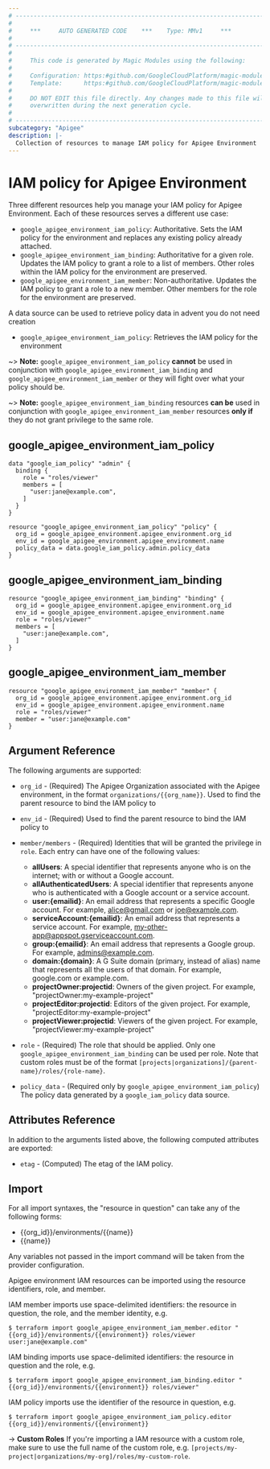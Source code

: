 ```yaml
---
# ----------------------------------------------------------------------------
#
#     ***     AUTO GENERATED CODE    ***    Type: MMv1     ***
#
# ----------------------------------------------------------------------------
#
#     This code is generated by Magic Modules using the following:
#
#     Configuration: https:#github.com/GoogleCloudPlatform/magic-modules/tree/main/mmv1/products/apigee/Environment.yaml
#     Template:      https:#github.com/GoogleCloudPlatform/magic-modules/tree/main/mmv1/templates/terraform/resource_iam.html.markdown.tmpl
#
#     DO NOT EDIT this file directly. Any changes made to this file will be
#     overwritten during the next generation cycle.
#
# ----------------------------------------------------------------------------
subcategory: "Apigee"
description: |-
  Collection of resources to manage IAM policy for Apigee Environment
---
```


# IAM policy for Apigee Environment

Three different resources help you manage your IAM policy for Apigee Environment. Each of these resources serves a different use case:

* `google_apigee_environment_iam_policy`: Authoritative. Sets the IAM policy for the environment and replaces any existing policy already attached.
* `google_apigee_environment_iam_binding`: Authoritative for a given role. Updates the IAM policy to grant a role to a list of members. Other roles within the IAM policy for the environment are preserved.
* `google_apigee_environment_iam_member`: Non-authoritative. Updates the IAM policy to grant a role to a new member. Other members for the role for the environment are preserved.

A data source can be used to retrieve policy data in advent you do not need creation

* `google_apigee_environment_iam_policy`: Retrieves the IAM policy for the environment

~> **Note:** `google_apigee_environment_iam_policy` **cannot** be used in conjunction with `google_apigee_environment_iam_binding` and `google_apigee_environment_iam_member` or they will fight over what your policy should be.

~> **Note:** `google_apigee_environment_iam_binding` resources **can be** used in conjunction with `google_apigee_environment_iam_member` resources **only if** they do not grant privilege to the same role.



## google_apigee_environment_iam_policy

```hcl
data "google_iam_policy" "admin" {
  binding {
    role = "roles/viewer"
    members = [
      "user:jane@example.com",
    ]
  }
}

resource "google_apigee_environment_iam_policy" "policy" {
  org_id = google_apigee_environment.apigee_environment.org_id
  env_id = google_apigee_environment.apigee_environment.name
  policy_data = data.google_iam_policy.admin.policy_data
}
```

## google_apigee_environment_iam_binding

```hcl
resource "google_apigee_environment_iam_binding" "binding" {
  org_id = google_apigee_environment.apigee_environment.org_id
  env_id = google_apigee_environment.apigee_environment.name
  role = "roles/viewer"
  members = [
    "user:jane@example.com",
  ]
}
```

## google_apigee_environment_iam_member

```hcl
resource "google_apigee_environment_iam_member" "member" {
  org_id = google_apigee_environment.apigee_environment.org_id
  env_id = google_apigee_environment.apigee_environment.name
  role = "roles/viewer"
  member = "user:jane@example.com"
}
```


## Argument Reference

The following arguments are supported:

* `org_id` - (Required) The Apigee Organization associated with the Apigee environment,
in the format `organizations/{{org_name}}`.
 Used to find the parent resource to bind the IAM policy to
* `env_id` - (Required) Used to find the parent resource to bind the IAM policy to

* `member/members` - (Required) Identities that will be granted the privilege in `role`.
  Each entry can have one of the following values:
  * **allUsers**: A special identifier that represents anyone who is on the internet; with or without a Google account.
  * **allAuthenticatedUsers**: A special identifier that represents anyone who is authenticated with a Google account or a service account.
  * **user:{emailid}**: An email address that represents a specific Google account. For example, alice@gmail.com or joe@example.com.
  * **serviceAccount:{emailid}**: An email address that represents a service account. For example, my-other-app@appspot.gserviceaccount.com.
  * **group:{emailid}**: An email address that represents a Google group. For example, admins@example.com.
  * **domain:{domain}**: A G Suite domain (primary, instead of alias) name that represents all the users of that domain. For example, google.com or example.com.
  * **projectOwner:projectid**: Owners of the given project. For example, "projectOwner:my-example-project"
  * **projectEditor:projectid**: Editors of the given project. For example, "projectEditor:my-example-project"
  * **projectViewer:projectid**: Viewers of the given project. For example, "projectViewer:my-example-project"

* `role` - (Required) The role that should be applied. Only one
    `google_apigee_environment_iam_binding` can be used per role. Note that custom roles must be of the format
    `[projects|organizations]/{parent-name}/roles/{role-name}`.

* `policy_data` - (Required only by `google_apigee_environment_iam_policy`) The policy data generated by
  a `google_iam_policy` data source.

## Attributes Reference

In addition to the arguments listed above, the following computed attributes are
exported:

* `etag` - (Computed) The etag of the IAM policy.

## Import

For all import syntaxes, the "resource in question" can take any of the following forms:

* {{org_id}}/environments/{{name}}
* {{name}}

Any variables not passed in the import command will be taken from the provider configuration.

Apigee environment IAM resources can be imported using the resource identifiers, role, and member.

IAM member imports use space-delimited identifiers: the resource in question, the role, and the member identity, e.g.
```
$ terraform import google_apigee_environment_iam_member.editor "{{org_id}}/environments/{{environment}} roles/viewer user:jane@example.com"
```

IAM binding imports use space-delimited identifiers: the resource in question and the role, e.g.
```
$ terraform import google_apigee_environment_iam_binding.editor "{{org_id}}/environments/{{environment}} roles/viewer"
```

IAM policy imports use the identifier of the resource in question, e.g.
```
$ terraform import google_apigee_environment_iam_policy.editor {{org_id}}/environments/{{environment}}
```

-> **Custom Roles** If you're importing a IAM resource with a custom role, make sure to use the
 full name of the custom role, e.g. `[projects/my-project|organizations/my-org]/roles/my-custom-role`.
